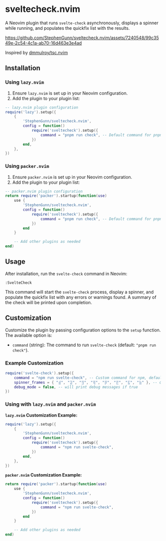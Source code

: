 # sveltecheck.nvim

A Neovim plugin that runs `svelte-check` asynchronously, displays a spinner while running, and populates the quickfix list with the results.

https://github.com/StephenGunn/sveltecheck.nvim/assets/7240548/99c3549e-2c54-4c1a-ab70-16d463e3e4ad

Inspired by [dmmulroy/tsc.nvim](https://github.com/dmmulroy/tsc.nvim)

## Installation

### Using `lazy.nvim`

1. Ensure `lazy.nvim` is set up in your Neovim configuration.
2. Add the plugin to your plugin list:

```lua
-- lazy.nvim plugin configuration
require('lazy').setup({
    {
        'StephenGunn/sveltecheck.nvim',
        config = function()
            require('sveltecheck').setup({
                command = "pnpm run check", -- Default command for pnpm
            })
        end,
    },
})
```

### Using `packer.nvim`

1. Ensure `packer.nvim` is set up in your Neovim configuration.
2. Add the plugin to your plugin list:

```lua
-- packer.nvim plugin configuration
return require('packer').startup(function(use)
    use {
        'StephenGunn/sveltecheck.nvim',
        config = function()
            require('sveltecheck').setup({
                command = "pnpm run check", -- Default command for pnpm
            })
        end
    }

    -- Add other plugins as needed
end)
```

## Usage

After installation, run the `svelte-check` command in Neovim:

```vim
:SvelteCheck
```

This command will start the `svelte-check` process, display a spinner, and populate the quickfix list with any errors or warnings found. A summary of the check will be printed upon completion.

## Customization

Customize the plugin by passing configuration options to the `setup` function. The available option is:

- `command` (string): The command to run `svelte-check` (default: `"pnpm run check"`).

### Example Customization

```lua
require('svelte-check').setup({
    command = "npm run svelte-check", -- Custom command for npm, defaults to pnpm
    spinner_frames = { "⣾", "⣽", "⣻", "⢿", "⡿", "⣟", "⣯", "⣷" }, -- default spinner frames
    debug_mode = false, -- will print debug messages if true
})
```

### Using with `lazy.nvim` and `packer.nvim`

**`lazy.nvim` Customization Example:**

```lua
require('lazy').setup({
    {
        'StephenGunn/sveltecheck.nvim',
        config = function()
            require('sveltecheck').setup({
                command = "npm run svelte-check",
            })
        end,
    },
})
```

**`packer.nvim` Customization Example:**

```lua
return require('packer').startup(function(use)
    use {
        'StephenGunn/sveltecheck.nvim',
        config = function()
            require('sveltecheck').setup({
                command = "npm run svelte-check",
            })
        end
    }

    -- Add other plugins as needed
end)
```
